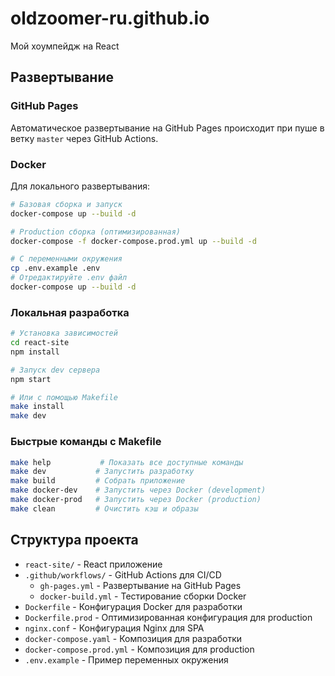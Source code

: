 # oldzoomer-ru.github.io

Мой хоумпейдж на React

## Развертывание

### GitHub Pages

Автоматическое развертывание на GitHub Pages происходит при пуше в ветку `master` через GitHub Actions.

### Docker

Для локального развертывания:

```bash
# Базовая сборка и запуск
docker-compose up --build -d

# Production сборка (оптимизированная)
docker-compose -f docker-compose.prod.yml up --build -d

# С переменными окружения
cp .env.example .env
# Отредактируйте .env файл
docker-compose up --build -d
```

### Локальная разработка

```bash
# Установка зависимостей
cd react-site
npm install

# Запуск dev сервера
npm start

# Или с помощью Makefile
make install
make dev
```

### Быстрые команды с Makefile

```bash
make help           # Показать все доступные команды
make dev           # Запустить разработку
make build         # Собрать приложение
make docker-dev    # Запустить через Docker (development)
make docker-prod   # Запустить через Docker (production)
make clean         # Очистить кэш и образы
```

## Структура проекта

- `react-site/` - React приложение
- `.github/workflows/` - GitHub Actions для CI/CD
  - `gh-pages.yml` - Развертывание на GitHub Pages
  - `docker-build.yml` - Тестирование сборки Docker
- `Dockerfile` - Конфигурация Docker для разработки
- `Dockerfile.prod` - Оптимизированная конфигурация для production
- `nginx.conf` - Конфигурация Nginx для SPA
- `docker-compose.yaml` - Композиция для разработки
- `docker-compose.prod.yml` - Композиция для production
- `.env.example` - Пример переменных окружения
